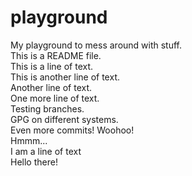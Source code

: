 # playground
My playground to mess around with stuff.  
This is a README file.  
This is a line of text.  
This is another line of text.  
Another line of text.  
One more line of text.  
Testing branches.  
GPG on different systems.  
Even more commits! Woohoo!  
Hmmm...  
I am a line of text  
Hello there!
